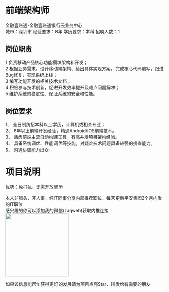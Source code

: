 # 前端架构师
金融壹账通-金融壹账通银行云业务中心  
城市：深圳市 经验要求：8年 学历要求：本科  招聘人数：1

## 岗位职责
1 负责移动产品核心功能模块架构和开发；   
2 根据业务需求，设计移动端架构、给出具体实现方案，完成核心代码编写，跟进Bug修复，实现系统上线；   
3 编写功能开发的相关技术文档；   
4 积极参与技术创新，促进开发效率提升及难点问题解决；   
5 维护系统的稳定性、保证系统的安全和性能。

## 岗位要求
1、	全日制统招本科以上学历，计算机或相关专业；   
2、	8年以上前端开发经验，精通Android/IOS前端技术。   
3、	熟悉前端主流自动构建工具，有高并发项目架构经验。   
4、	具备系统调优、性能调优等技能，对疑难技术问题具备较强的排查能力。   
5、	沟通协调能力出众。

# 项目说明

优势：免打扰，无需开放简历

本人非猎头，非人事，纯IT同事分享内部推荐职位，每天更新平安集团2个月内发的IT职位  
感兴趣的你可以添加我的微信(zaqweb)获取内推连接  
<img src="https://github.com/zaqweb/PA-IT-JOBS/blob/master/WechatICode.jpeg"  height="200" width="200">

如果该信息能帮忙获得更好的发展请为项目点亮Star，转发给有需要的朋友




